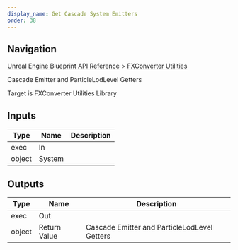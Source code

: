 ```yaml
---
display_name: Get Cascade System Emitters
order: 38
---
```

## Navigation

[Unreal Engine Blueprint API Reference](https://dev.epicgames.com/documentation/en-us/unreal-engine/BlueprintAPI) > [FXConverter Utilities](https://dev.epicgames.com/documentation/en-us/unreal-engine/BlueprintAPI/FXConverterUtilities)

Cascade Emitter and ParticleLodLevel Getters

Target is FXConverter Utilities Library

## Inputs

| Type | Name | Description |
| --- | --- | --- |
| exec | In |  |
| object | System |  |

## Outputs

| Type | Name | Description |
| --- | --- | --- |
| exec | Out |  |
| object | Return Value | Cascade Emitter and ParticleLodLevel Getters |
